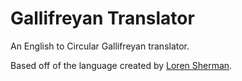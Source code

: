 Gallifreyan Translator
======================

An English to Circular Gallifreyan translator.

Based off of the language created by [Loren Sherman](http://www.shermansplanet.com/gallifreyan).